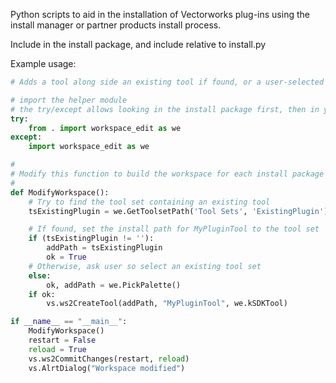 Python scripts to aid in the installation of Vectorworks plug-ins using the install manager or partner products install process.

Include in the install package, and include relative to install.py

Example usage:
```python
# Adds a tool along side an existing tool if found, or a user-selected tool set if not

# import the helper module
# the try/except allows looking in the install package first, then in your python paths so that you can run from the Run Script... menu
try:
    from . import workspace_edit as we
except:
    import workspace_edit as we

#
# Modify this function to build the workspace for each install package
#
def ModifyWorkspace():
    # Try to find the tool set containing an existing tool
    tsExistingPlugin = we.GetToolsetPath('Tool Sets', 'ExistingPlugin')

    # If found, set the install path for MyPluginTool to the tool set
    if (tsExistingPlugin != ''):
        addPath = tsExistingPlugin
        ok = True
    # Otherwise, ask user so select an existing tool set
    else:
        ok, addPath = we.PickPalette()
    if ok:
        vs.ws2CreateTool(addPath, "MyPluginTool", we.kSDKTool)

if __name__ == "__main__":
    ModifyWorkspace()
    restart = False
    reload = True
    vs.ws2CommitChanges(restart, reload)
    vs.AlrtDialog("Workspace modified")

```
